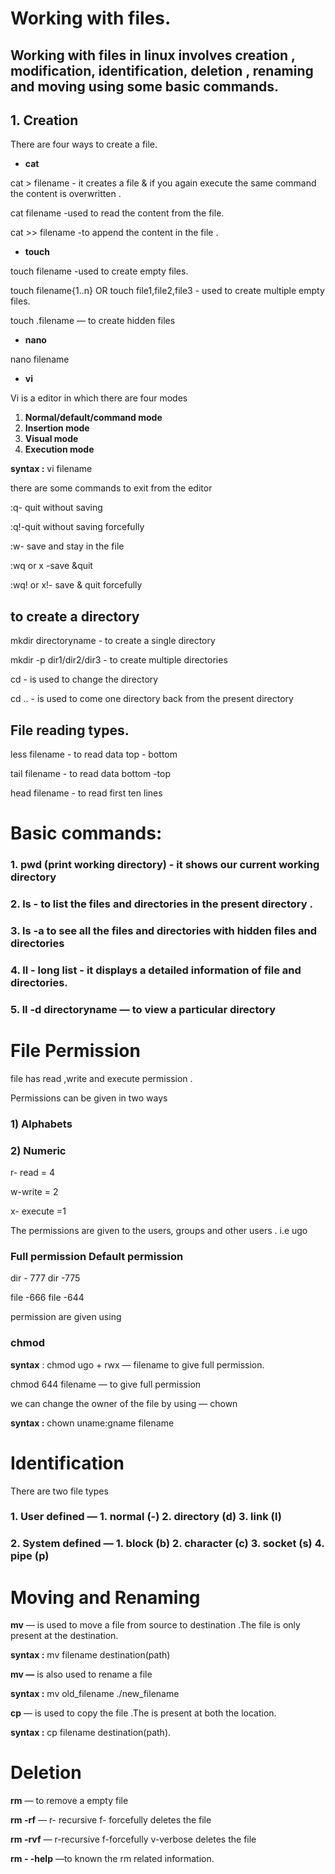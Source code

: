 # Working with files.

## Working with files in linux involves creation , modification, identification, deletion , renaming and moving using some basic commands.

## **1. Creation**

There are four ways to create a file.

- **cat**

 cat > filename - it creates a file & if you again execute the same command the content is     overwritten .



 cat filename -used to read the content from the file.

 cat >> filename -to append the content in the file .



- **touch**

touch filename -used to create empty files.

touch filename{1..n} OR touch file1,file2,file3 - used to create multiple empty files.


touch .filename — to create hidden files


- **nano**

nano filename 

- **vi**

Vi is a editor in which there are four modes 

1. **Normal/default/command mode**
2. **Insertion mode**
3. **Visual mode**
4. **Execution mode**

 **syntax :** vi filename

there are some commands to exit from the editor 

:q- quit without saving

:q!-quit without saving forcefully

:w- save and stay in the file

:wq or x -save &quit

:wq! or x!- save & quit forcefully

 

## to create a directory

mkdir directoryname - to create a single directory

mkdir -p dir1/dir2/dir3 - to create multiple directories



cd - is used to change the directory

cd .. - is used to come one directory back from the present directory


## File reading types.

less filename - to read data top - bottom

tail filename - to read data bottom -top

head filename - to read first ten lines

# Basic commands:

### 1. pwd (print working directory) - it shows our current working directory



### 2. ls - to list the files and directories in the present directory .



### 3. ls -a  to see all the files and directories with  hidden files  and directories



### 4. ll - long list - it displays a detailed information of file and directories.


### 5. ll -d  directoryname — to view a particular directory


# File Permission

file has read ,write and execute permission . 

Permissions can be given in two ways 

### 1)  Alphabets

### 2)  Numeric

r- read = 4

w-write = 2

x- execute =1

The permissions are given to the users, groups and other users . i.e ugo

### Full permission                              Default permission

dir - 777                                         dir -775

file -666                                          file -644

permission are given using 

### chmod

**syntax** : chmod  ugo + rwx — filename to give full permission.

chmod 644 filename — to give full permission 


we can change the owner of the file by using — chown

**syntax :** chown uname:gname filename


# Identification

There are two file types 

### 1. User defined  — 1. normal (-)   2. directory (d)   3. link (l)

### 2. System defined — 1. block (b)   2. character (c)  3. socket (s)  4. pipe (p)

# Moving and Renaming

**mv** — is used to move a file from source to destination .The file is only present at the destination.

**syntax :** mv  filename  destination(path)

**mv —** is also used to rename a file  


**syntax :** mv  old_filename  ./new_filename 


**cp** — is used to copy the file .The is present at both the location.

**syntax :** cp filename destination(path).


# Deletion

**rm** — to remove a empty file

**rm -rf** — r- recursive f- forcefully deletes the file 

**rm -rvf** — r-recursive f-forcefully v-verbose deletes the file 

**rm - -help** —to known the rm related information.
